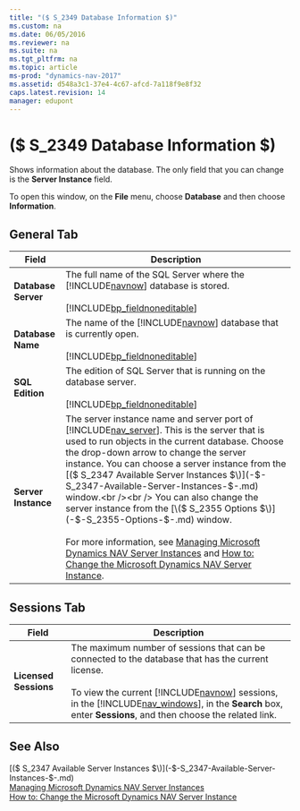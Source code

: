 ```yaml
---
title: "($ S_2349 Database Information $)"
ms.custom: na
ms.date: 06/05/2016
ms.reviewer: na
ms.suite: na
ms.tgt_pltfrm: na
ms.topic: article
ms-prod: "dynamics-nav-2017"
ms.assetid: d548a3c1-37e4-4c67-afcd-7a118f9e8f32
caps.latest.revision: 14
manager: edupont
---
```

# ($ S_2349 Database Information $)
Shows information about the database. The only field that you can change is the **Server Instance** field.  

 To open this window, on the **File** menu, choose **Database** and then choose **Information**.  

## General Tab  

|Field|Description|  
|-----------|-----------------|  
|**Database Server**|The full name of the SQL Server where the [!INCLUDE[navnow](../includes/navnow_md.md)] database is stored.<br /><br /> [!INCLUDE[bp_fieldnoneditable](../includes/bp_fieldnoneditable_md.md)]|  
|**Database Name**|The name of the [!INCLUDE[navnow](../includes/navnow_md.md)] database that is currently open.<br /><br /> [!INCLUDE[bp_fieldnoneditable](../includes/bp_fieldnoneditable_md.md)]|  
|**SQL Edition**|The edition of SQL Server that is running on the database server.<br /><br /> [!INCLUDE[bp_fieldnoneditable](../includes/bp_fieldnoneditable_md.md)]|  
|**Server Instance**|The server instance name and server port of [!INCLUDE[nav_server](../includes/nav_server_md.md)]. This is the server that is used to run objects in the current database. Choose the drop\-down arrow to change the server instance. You can choose a server instance from the [\($ S\_2347 Available Server Instances $\)](-$-S_2347-Available-Server-Instances-$-.md) window.<br /><br /> You can also change the server instance from the [\($ S\_2355 Options $\)](-$-S_2355-Options-$-.md) window.<br /><br /> For more information, see [Managing Microsoft Dynamics NAV Server Instances](dynamics-nav/Managing-Microsoft-Dynamics-NAV-Server-Instances.md) and [How to: Change the Microsoft Dynamics NAV Server Instance](dynamics-nav/How%20to:%20Change%20the%20Microsoft%20Dynamics%20NAV%20Server%20Instance.md).|  

## Sessions Tab  

|Field|Description|  
|-----------|-----------------|  
|**Licensed Sessions**|The maximum number of sessions that can be connected to the database that has the current license.<br /><br /> To view the current [!INCLUDE[navnow](../includes/navnow_md.md)] sessions, in the [!INCLUDE[nav_windows](../includes/nav_windows_md.md)], in the **Search** box, enter **Sessions**, and then choose the related link.|  

## See Also  
 [\($ S\_2347 Available Server Instances $\)](-$-S_2347-Available-Server-Instances-$-.md)   
 [Managing Microsoft Dynamics NAV Server Instances](dynamics-nav/Managing-Microsoft-Dynamics-NAV-Server-Instances.md)   
 [How to: Change the Microsoft Dynamics NAV Server Instance](dynamics-nav/How%20to:%20Change%20the%20Microsoft%20Dynamics%20NAV%20Server%20Instance.md)
